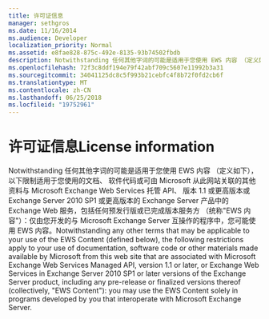 ```yaml
---
title: 许可证信息
manager: sethgros
ms.date: 11/16/2014
ms.audience: Developer
localization_priority: Normal
ms.assetid: e8fae828-875c-492e-8135-93b74502fbdb
description: Notwithstanding 任何其他字词的可能是适用于您使用 EWS 内容 （定义如下），以下限制适用于您使用的文档、 软件代码或可由 Microsoft 从此网站关联的其他资料与 Microsoft Exchange Web Services 托管 API、 版本 1.1 或更高版本或 Exchange Server 2010 SP1 或更高版本的 Exchange Server 产品中的 Exchange Web 服务，包括任何预发行版或已完成版本服务方 （统称 EWS 内容）： 您可能由您开发的与 Microsoft Exchange Server 互操作的程序中仅使用 EWS 内容。
ms.openlocfilehash: 72f3c8ddf194e79f42abf709c5607e11992b3a31
ms.sourcegitcommit: 34041125dc8c5f993b21cebfc4f8b72f0fd2cb6f
ms.translationtype: MT
ms.contentlocale: zh-CN
ms.lasthandoff: 06/25/2018
ms.locfileid: "19752961"
---
```

# <a name="license-information"></a><span data-ttu-id="6db12-103">许可证信息</span><span class="sxs-lookup"><span data-stu-id="6db12-103">License information</span></span>

<span data-ttu-id="6db12-104">Notwithstanding 任何其他字词的可能是适用于您使用 EWS 内容 （定义如下），以下限制适用于您使用的文档、 软件代码或可由 Microsoft 从此网站关联的其他资料与 Microsoft Exchange Web Services 托管 API、 版本 1.1 或更高版本或 Exchange Server 2010 SP1 或更高版本的 Exchange Server 产品中的 Exchange Web 服务，包括任何预发行版或已完成版本服务方 （统称"EWS 内容"）：仅由您开发的与 Microsoft Exchange Server 互操作的程序中，您可能使用 EWS 内容。</span><span class="sxs-lookup"><span data-stu-id="6db12-104">Notwithstanding any other terms that may be applicable to your use of the EWS Content (defined below), the following restrictions apply to your use of documentation, software code or other materials made available by Microsoft from this web site that are associated with Microsoft Exchange Web Services Managed API, version 1.1 or later, or Exchange Web Services in Exchange Server 2010 SP1 or later versions of the Exchange Server product, including any pre-release or finalized versions thereof (collectively, "EWS Content"): you may use the EWS Content solely in programs developed by you that interoperate with Microsoft Exchange Server.</span></span>
  

